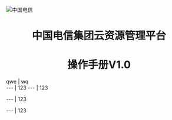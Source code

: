 ![中国电信](/images/zgdx.jpg)





# <center>中国电信集团云资源管理平台</center>
# <center>操作手册V1.0</center>

qwe | wq    
--- | 123
--- | 123


--- | 123


--- | 123


